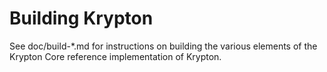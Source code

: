 Building Krypton
================

See doc/build-*.md for instructions on building the various
elements of the Krypton Core reference implementation of Krypton.
